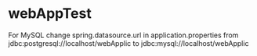# webAppTest

For MySQL change spring.datasource.url in application.properties
from jdbc:postgresql://localhost/webApplic
to jdbc:mysql://localhost/webApplic
